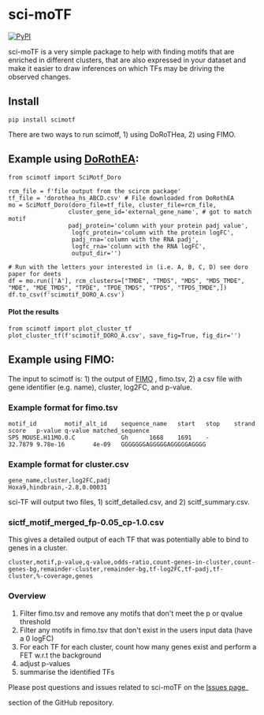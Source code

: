 # sci-moTF
[![PyPI](https://img.shields.io/pypi/v/scimotf)](https://pypi.org/project/scitf/)

sci-moTF is a very simple package to help with finding motifs that are enriched in different clusters, that are also 
expressed in your dataset and make it easier to draw inferences on which TFs may be driving the observed changes.

## Install

```
pip install scimotf
```

There are two ways to run scimotf, 1) using DoRoTHea, 2) using FIMO.

## Example using [DoRothEA](https://bioconductor.org/packages/release/data/experiment/html/dorothea.html):

```
from scimotf import SciMotf_Doro

rcm_file = f'file output from the scircm package'
tf_file = 'dorothea_hs_ABCD.csv' # File downloaded from DoRothEA
mo = SciMotf_Doro(doro_file=tf_file, cluster_file=rcm_file, 
                 cluster_gene_id='external_gene_name', # got to match motif
                 padj_protein='column with your protein padj value',
                  logfc_protein='column with the protein logFC', 
                  padj_rna='column with the RNA padj',
                  logfc_rna='column with the RNA logFC', 
                  output_dir='')

# Run with the letters your interested in (i.e. A, B, C, D) see doro paper for deets
df = mo.run(['A'], rcm_clusters=["TMDE", "TMDS", "MDS", "MDS_TMDE", "MDE", "MDE_TMDS", "TPDE", "TPDE_TMDS", "TPDS", "TPDS_TMDE",])
df.to_csv(f'scimotif_DORO_A.csv')
```

#### Plot the results

```
from scimotf import plot_cluster_tf
plot_cluster_tf(f'scimotif_DORO_A.csv', save_fig=True, fig_dir='')
```

## Example using FIMO:
The input to scimotf is: 1) the output of [FIMO](https://meme-suite.org/meme/doc/fimo.html?man_type=web>) , fimo.tsv, 2) a csv file with gene identifier (e.g. name), cluster, log2FC,
 and p-value.

### Example format for fimo.tsv
``` 
motif_id        motif_alt_id    sequence_name   start   stop    strand  score   p-value q-value matched_sequence
SP5_MOUSE.H11MO.0.C             Gh      1668    1691    -       32.7879 9.78e-16        4e-09   GGGGGGGAGGGGGAGGGGGAGGGG
```

### Example format for cluster.csv
``` 
gene_name,cluster,log2FC,padj
Hoxa9,hindbrain,-2.8,0.00031
```

sci-TF will output two files, 1) scitf_detailed.csv, and 2) scitf_summary.csv. 

### sictf_motif_merged_fp-0.05_cp-1.0.csv

This gives a detailed output of each TF that was potentially able to bind to genes in a cluster.
``` 
cluster,motif,p-value,q-value,odds-ratio,count-genes-in-cluster,count-genes-bg,remainder-cluster,remainder-bg,tf-log2FC,tf-padj,tf-cluster,%-coverage,genes
```

### Overview
1) Filter fimo.tsv and remove any motifs that don't meet the p or qvalue threshold
2) Filter any motifs in fimo.tsv that don't exist in the users input data (have a 0 logFC)
3) For each TF for each cluster, count how many genes exist and perform a FET w.r.t the background
4) adjust p-values
5) summarise the identified TFs

Please post questions and issues related to sci-moTF on the [Issues page](https://github.com/ArianeMora/scimotf/issues)_  

section of the GitHub repository.

